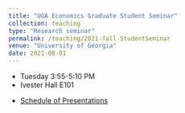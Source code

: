 ```yaml
---
title: "UGA Economics Graduate Student Seminar"
collection: teaching
type: "Research seminar"
permalink: /teaching/2021-fall-StudentSeminar
venue: "University of Georgia"
date: 2021-08-01
---
```


* Tuesday 3:55-5:10 PM
* Ivester Hall E101
<!-- * [Zoom](https://zoom.us/j/93960550152)  -->
* [Schedule of Presentations](https://docs.google.com/spreadsheets/d/1kcvJQCfias7znMJagiXUhqFLmYkVHOKZYoL-SXGimEY/edit?usp=sharing) 
